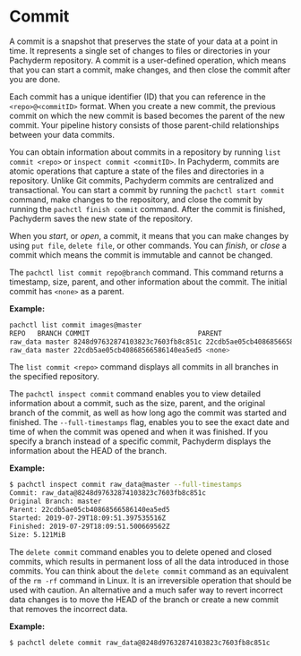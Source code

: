 # Commit

A commit is a snapshot that preserves the state of your data at a point in time.
It represents a single set of changes to files or directories
in your Pachyderm repository. A commit is a user-defined operation, which means
that you can start a commit, make changes, and then close the commit
after you are done.

Each commit has a unique identifier (ID) that you can reference in
the `<repo>@<commitID>` format. When you create a new
commit, the previous commit on which the new commit is based becomes
the parent of the new commit. Your pipeline history
consists of those parent-child relationships between your data commits.

You can obtain information about commits in a repository by running
`list commit <repo>` or `inspect commit <commitID>`.
In Pachyderm, commits are atomic operations that capture a state of
the files and directories in a repository. Unlike Git commits, Pachyderm
commits are centralized and transactional. You can start a commit by running
the `pachctl start commit` command, make changes to the repository, and close
the commit by running the `pachctl finish commit` command. After the commit is
finished, Pachyderm saves the new state of the repository.

When you *start*, or *open*, a commit, it means that you can make changes
by using `put file`, `delete file`, or other commands. You can
*finish*, or *close* a commit which means the commit is immutable and
cannot be changed.

The `pachctl list commit repo@branch` command. This command returns a
timestamp, size, parent, and other information about the commit.
The initial commit has `<none>` as a parent.

**Example:**

```bash
pachctl list commit images@master
REPO   BRANCH COMMIT                           PARENT                           STARTED        DURATION           SIZE
raw_data master 8248d97632874103823c7603fb8c851c 22cdb5ae05cb40868566586140ea5ed5 6 seconds ago  Less than a second 5.121MiB
raw_data master 22cdb5ae05cb40868566586140ea5ed5 <none>                           33 minutes ago Less than a second 2.561MiB
```

The `list commit <repo>` command displays all commits in all branches
in the specified repository.

The `pachctl inspect commit` command enables you to view detailed
information about a commit, such as the size, parent, and the original
branch of the commit, as well as how long ago the commit was
started and finished. The `--full-timestamps` flag, enables you to
see the exact date and time of when the commit was opened and when it
was finished.
If you specify a branch instead of a specific commit, Pachyderm
displays the information about the HEAD of the branch.

**Example:**

```bash
$ pachctl inspect commit raw_data@master --full-timestamps
Commit: raw_data@8248d97632874103823c7603fb8c851c
Original Branch: master
Parent: 22cdb5ae05cb40868566586140ea5ed5
Started: 2019-07-29T18:09:51.397535516Z
Finished: 2019-07-29T18:09:51.500669562Z
Size: 5.121MiB
```

The `delete commit` command enables you to delete opened and closed
commits, which results in permanent loss of all the data introduced in
those commits. You can think about the `delete commit` command as an
equivalent of the `rm -rf` command in Linux.
It is an irreversible operation that should be used with caution.
An alternative and a much safer way to revert incorrect data changes is to
move the HEAD of the branch or create a new commit that removes
the incorrect data.

**Example:**

```bash
$ pachctl delete commit raw_data@8248d97632874103823c7603fb8c851c
```
